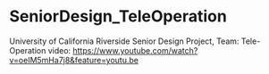 # SeniorDesign_TeleOperation
University of California Riverside Senior Design Project, Team: Tele-Operation
video: https://www.youtube.com/watch?v=oeIM5mHa7j8&feature=youtu.be 
